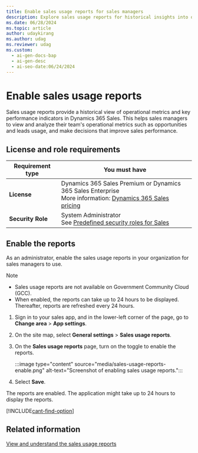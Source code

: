 ```yaml
---
title: Enable sales usage reports for sales managers
description: Explore sales usage reports for historical insights into operational metrics and key performance indicators in Sales.
ms.date: 06/28/2024
ms.topic: article
author: udaykirang
ms.author: udag
ms.reviewer: udag
ms.custom:
  - ai-gen-docs-bap
  - ai-gen-desc
  - ai-seo-date:06/24/2024
---
```


# Enable sales usage reports

Sales usage reports provide a historical view of operational metrics and key performance indicators in Dynamics 365 Sales. This helps sales managers to view and analyze their team's operational metrics such as opportunities and leads usage, and make decisions that improve sales performance.

## License and role requirements
| Requirement type | You must have |
|-----------------------|---------|
| **License** | Dynamics 365 Sales Premium or Dynamics 365 Sales Enterprise<br>More information: [Dynamics 365 Sales pricing](https://dynamics.microsoft.com/sales/pricing/) |
| **Security Role** | System Administrator <br>  See [Predefined security roles for Sales](security-roles-for-sales.md)|

## Enable the reports

As an administrator, enable the sales usage reports in your organization for sales managers to use. 

>[!NOTE]
>- Sales usage reports are not available on Government Community Cloud (GCC).
>- When enabled, the reports can take up to 24 hours to be displayed. Thereafter, reports are refreshed every 24 hours.  

1. Sign in to your sales app, and in the lower-left corner of the page, go to **Change area** > **App settings**.  

1. On the site map, select **General settings** > **Sales usage reports**.

1. On the **Sales usage reports** page, turn on the toggle to enable the reports.

    :::image type="content" source="media/sales-usage-reports-enable.png" alt-text="Screenshot of enabling sales usage reports.":::

1. Select **Save**.  

The reports are enabled. The application might take up to 24 hours to display the reports.  

[!INCLUDE[cant-find-option](../includes/cant-find-option.md)] 

## Related information

[View and understand the sales usage reports](view-understand-sales-usage-reports.md)
